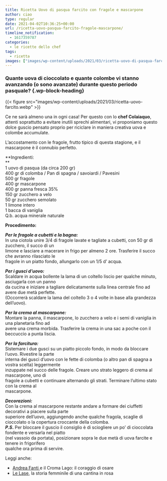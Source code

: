 ```yaml
---
title: Ricetta Uovo di pasqua farcito con fragole e mascarpone
author: ciao
type: regular
date: 2021-04-02T10:36:25+00:00
url: /ricetta-uovo-pasqua-farcito-fragole-mascarpone/
timeline_notification:
  - 1617359787
categories:
  - le ricette dello chef
tags:
  - ricetta
images: ["images/wp-content/uploads/2021/03/ricetta-uovo-di-pasqua-farcito-fragole.webp"]
---
```

### Quante uova di cioccolato e quante colombe vi stanno avanzando (o sono avanzate) durante questo periodo pasquale? {.wp-block-heading}


{{< figure src="images/wp-content/uploads/2021/03/ricetta-uovo-farcito.webp" >}}


Ce ne sarà almeno una in ogni casa! Per questo con lo **chef Colaiaquo**, attenti soprattutto a evitare inutili sprechi alimentari, vi proponiamo questo dolce guscio pensato proprio per riciclare in maniera creativa uova e colombe accumulate.  


L’accostamento con le fragole, frutto tipico di questa stagione, e il mascarpone è il connubio perfetto.  
  
**Ingredienti:  
**  
1 uovo di pasqua (da circa 200 gr)  
400 gr di colomba / Pan di spagna / savoiardi / Pavesini  
500 gr fragole  
400 gr mascarpone  
400 gr panna fresca 35%  
150 gr zucchero a velo  
50 gr zucchero semolato  
1 limone intero  
1 bacca di vaniglia  
Q.b. acqua minerale naturale  
  
**Procedimento:**  
  
**_Per le fragole a cubetti e la bagna:_**  
In una ciotola unire 3/4 di fragole lavate e tagliate a cubetti, con 50 gr di zucchero, il succo di un  
limone e lasciare a macerare in frigo per almeno 2 ore. Trasferire il succo che avranno rilasciato le  
fragole in un piatto fondo, allungarlo con un 1/5 d&#8217; acqua.  
  
**_Per i gusci d&#8217;uovo:_**  
Scaldare in acqua bollente la lama di un coltello liscio per qualche minuto, asciugarla con un panno  
da cucina e iniziare a tagliare delicatamente sulla linea centrale fino ad avere due metà perfette.  
(Occorrerà scaldare la lama del coltello 3 o 4 volte in base alla grandezza dell&#8217;uovo).   
  
**_Per la crema al mascarpone:_**  
Montare la panna, il mascarpone, lo zucchero a velo e i semi di vaniglia in una planetaria fino ad  
avere una crema morbida. Trasferire la crema in una sac a poche con il beccuccio a punta liscia.  
  
_**Per la farcitura:**_  
Sistemare i due gusci su un piatto piccolo fondo, in modo da bloccare l&#8217;uovo. Rivestire la parte  
interna dei gusci d’uovo con le fette di colomba (o altro pan di spagna a vostra scelta) leggermente  
inzuppate nel succo delle fragole. Creare uno strato leggero di crema al mascarpone, uno di  
fragole a cubetti e continuare alternando gli strati. Terminare l&#8217;ultimo stato con la crema al  
mascarpone.

**_Decorazioni:_**  
Con la crema al mascarpone restante andare a formare dei ciuffetti decorativi a piacere sulla parte  
superiore dell&#8217;uovo, aggiungendo anche qualche fragola, scaglie di cioccolato o la copertura croccante della colomba.   
**_P.S_.** Per bloccare il guscio il consiglio è di sciogliere un po’ di cioccolata fondente e versarla nel piatto  
(nel vassoio da portata), posizionare sopra le due metà di uova farcite e tenere in frigorifero  
qualche ora prima di servire.

Leggi anche:

<ul class="wp-block-list">
  <li>
    <a href="https://aleepepe.com/2021/03/16/andrea-fanti-croma-lago-menu/" target="_blank" rel="noreferrer noopener">Andrea Fanti </a>e il Croma Lago: il coraggio di osare
  </li>
  <li>
    <a href="https://aleepepe.com/2020/12/03/le-lase-vini-intervista-orte/" target="_blank" rel="noreferrer noopener">Le Lase</a>, la storia femminile di una cantina in rosa
  </li>
</ul>